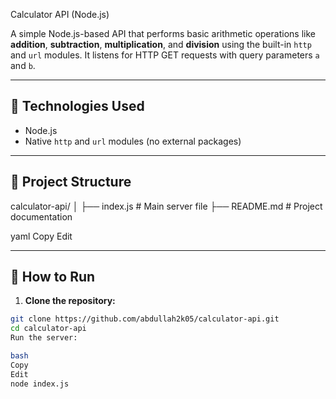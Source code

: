 Calculator API (Node.js)

A simple Node.js-based API that performs basic arithmetic operations like **addition**, **subtraction**, **multiplication**, and **division** using the built-in `http` and `url` modules. It listens for HTTP GET requests with query parameters `a` and `b`.

---

## 🔧 Technologies Used

- Node.js
- Native `http` and `url` modules (no external packages)

---

## 📂 Project Structure

calculator-api/
│
├── index.js # Main server file
├── README.md # Project documentation

yaml
Copy
Edit

---

## 🚀 How to Run

1. **Clone the repository:**

```bash
git clone https://github.com/abdullah2k05/calculator-api.git
cd calculator-api
Run the server:

bash
Copy
Edit
node index.js
